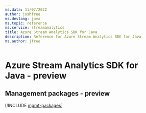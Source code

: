 ```yaml
---
ms.data: 11/07/2022
author: joshfree
ms.devlang: java
ms.topic: reference
ms.service: streamanalytics
title: Azure Stream Analytics SDK for Java
description: Reference for Azure Stream Analytics SDK for Java
ms.author: jfree
---
```

# Azure Stream Analytics SDK for Java - preview

## Management packages - preview
[!INCLUDE [mgmt-packages](stream-analytics-mgmt-index.md)]